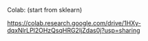 Colab: (start from sklearn)

https://colab.research.google.com/drive/1HXy-dqxNlrLPl2OHzQsqHRG2IjZdas0j?usp=sharing
